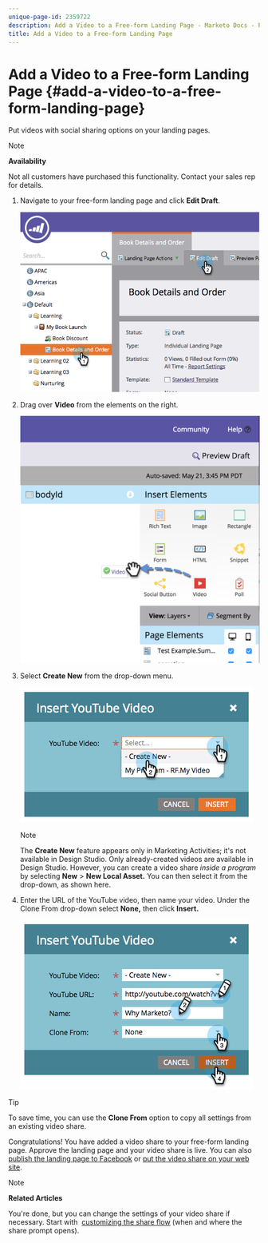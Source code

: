 ```yaml
---
unique-page-id: 2359722
description: Add a Video to a Free-form Landing Page - Marketo Docs - Product Documentation
title: Add a Video to a Free-form Landing Page
---
```


# Add a Video to a Free-form Landing Page {#add-a-video-to-a-free-form-landing-page}

Put videos with social sharing options on your landing pages.

>[!NOTE]
>
>**Availability**
>
>Not all customers have purchased this functionality. Contact your sales rep for details.

1. Navigate to your free-form landing page and click **Edit Draft**.

   ![](assets/image2014-9-17-11-3a28-3a51.png)

1. Drag over **Video** from the elements on the right.

   ![](assets/image2015-5-21-15-3a46-3a34.png)

1. Select **Create New** from the drop-down menu.

   ![](assets/image2014-9-17-11-3a29-3a8.png)

   >[!NOTE]
   >
   >The **Create New** feature appears only in Marketing Activities; it's not available in Design Studio. Only already-created videos are available in Design Studio. However, you can create a video share&nbsp;*inside a program* by selecting&nbsp;**New**&nbsp;>&nbsp;**New Local Asset.** You can then select it from the drop-down, as shown here.

1. Enter the URL of the YouTube video, then name your video. Under the Clone From drop-down select **None,** then click **Insert.** 

   ![](assets/image2014-9-17-11-3a29-3a15.png)

>[!TIP]
>
>To save time, you can use the&nbsp;**Clone From**&nbsp;option to copy all settings from an existing video share.

Congratulations! You have added a video share to your free-form landing page. Approve the landing page and your video share is live. You can also [publish the landing page to Facebook](../../../../product-docs/demand-generation/facebook/publish-landing-pages-to-facebook.md) or [put the video share on your web site](../../../../product-docs/demand-generation/social/social-functions/deploy-social-on-your-website.md).

>[!NOTE]
>
>**Related Articles**
>
>You're done, but you can change the settings of your video share if necessary. Start with&nbsp; [customizing the share flow](../../../../product-docs/demand-generation/social/configuring-social-actions/customize-video-share-flow.md) (when and where the share prompt opens).

